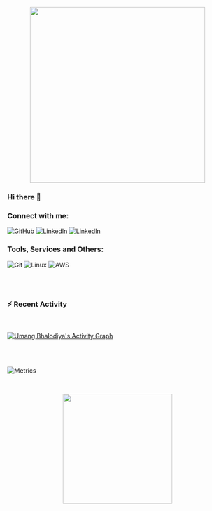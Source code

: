 <p align="center"><img align="center" height="400px" width="400px" src="https://dev-items.s3.ap-south-1.amazonaws.com/flame-remote-working.gif"/></p>
<p align="center"> 

### Hi there 👋


 <h3 align="left">Connect with me:</h3>
<p align="left">
 
<a href="https://github.com/ian-parra" target="blank"><img alt="GitHub" src="https://img.shields.io/badge/github-181717?&style=for-the-badge&logo=github&logoColor=white"/></a>
<a href="https://www.linkedin.com/in/ian-ezequiel-parra-922077220/" target="blank"><img alt="LinkedIn" src="https://img.shields.io/badge/linkedin-0077B5?&style=for-the-badge&logo=linkedin&logoColor=white"/></a>
<a href="https://www.instagram.com/ian_parra_/" target="blank"><img alt="LinkedIn" src="https://img.shields.io/badge/instagram-E4405F?&style=for-the-badge&logo=instagram&logoColor=white"/></a>
 
<h3 align="left">Tools, Services and Others:</h3>
<p align="left">
<img alt="Git" src="https://img.shields.io/badge/git%20-%23F05033?&style=for-the-badge&logo=git&logoColor=white"/>
<img alt="Linux" src="https://img.shields.io/badge/linux%20-%23FCC624?&style=for-the-badge&logo=linux&logoColor=black"/>
<img alt="AWS" src="https://img.shields.io/badge/aws%20-%23F24E1E?&style=for-the-badge&logo=aws&logoColor=white"/>
 </p>
<br/>
&nbsp;

### :zap: Recent Activity
 
<br/>
  
<a href="https://github-readme-activity-graph.cyclic.app/graph?username=umangbhalodiya&theme=dracula"><img alt="Umang Bhalodiya's Activity Graph" src="https://github-readme-activity-graph.cyclic.app/graph?username=umangbhalodiya&theme=react-dark&hide_border=true&area=true" /></a>

<br/>

<br/>

![Metrics](https://metrics.lecoq.io/umangbhalodiya?template=classic&languages=1&achievements=1¬able=1&base.indepth=false&base.hireable=false&languages.limit=8&languages.threshold=0%25&languages.other=false&languages.colors=github&languages.sections=most-used&languages.indepth=false&languages.analysis.timeout=15&languages.categories=markup%2C%20programming&languages.recent.categories=markup%2C%20programming&languages.recent.load=300&languages.recent.days=14&achievements.threshold=C&achievements.secrets=true&achievements.display=detailed&achievements.limit=0¬able.from=organization¬able.repositories=false¬able.indepth=false¬able.types=commit&config.timezone=America%2FNew%20York)

<br/>


<p align="center"><img align="center" height="250px" width="250px" src="https://dev-items.s3.ap-south-1.amazonaws.com/cyborg-18+(1).gif"/></p>
<!-- <p align="center"><img align="center" alt="cv" src="https://dev-items.s3.ap-south-1.amazonaws.com/umng.jpg" /></p> -->
